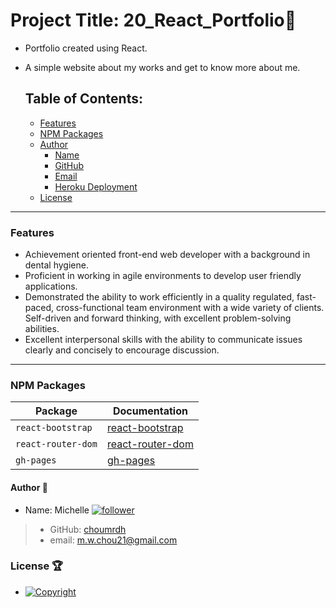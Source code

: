 # Project Title: 20_React_Portfolio:raised_hands:
- Portfolio created using React. 
- A simple website about my works and get to know more about me. 

  ## Table of Contents:
  - [Features](#Features)
  - [NPM Packages](#npm-packages)
  - [Author](#author-bust_in_silhouette)
    - [Name](#author-bust_in_silhouette)
    - [GitHub](#author-bust_in_silhouette)
    - [Email](#author-bust_in_silhouette)
    - [Heroku Deployment](#author-bust_in_silhouette)
  - [License](#license-trophy)

---
  ### Features
- Achievement oriented front-end web developer with a background in dental hygiene.
- Proficient in working in agile environments to develop user friendly applications.
- Demonstrated the ability to work efficiently in a quality regulated, fast-paced, cross-functional team environment with a wide variety of clients. Self-driven and forward thinking, with excellent problem-solving abilities.
- Excellent interpersonal skills with the ability to communicate issues clearly and concisely to encourage discussion.
--- 
 ### NPM Packages
| Package | Documentation |
| ----------- | ----------- |
| `react-bootstrap` | [react-bootstrap](https://www.npmjs.com/package/react-bootstrap) |
| `react-router-dom` | [react-router-dom](https://www.npmjs.com/package/react-router-dom) |
| `gh-pages` | [gh-pages](https://www.npmjs.com/package/gh-pages) |


  
  #### 	Author :bust_in_silhouette:
   - Name: Michelle [![follower](https://img.shields.io/github/followers/choumrdh?label=follower&style=social)](https://github.com/choumrdh?tab=followers)
  
  > - GitHub: [choumrdh](https://github.com/choumrdh)
  > - email: m.w.chou21@gmail.com
  
 ### License :trophy:
   - [![Copyright](https://img.shields.io/badge/Copyright-Michelle-blue)](https://github.com/choumrdh)
